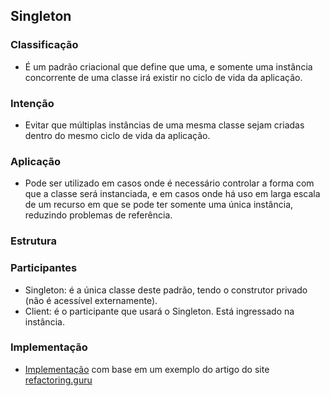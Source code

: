 ## Singleton

### Classificação

- É um padrão criacional que define que uma, e somente uma instância concorrente de uma classe irá existir no ciclo de vida da aplicação. 

### Intenção

- Evitar que múltiplas instâncias de uma mesma classe sejam criadas dentro do mesmo ciclo de vida da aplicação. 

### Aplicação

- Pode ser utilizado em casos onde é necessário controlar a forma com que a classe será instanciada, e em casos onde há uso em larga escala de um recurso em que se pode ter somente uma única instância, reduzindo problemas de referência. 

### Estrutura


### Participantes

- Singleton: é a única classe deste padrão, tendo o construtor privado (não é acessível externamente).
- Client: é o participante que usará o Singleton. Está ingressado na instância.

### Implementação

- [Implementação](https://github.com/diabrantes/ProgramacaoAvancadaCCO/tree/master/Singleton/exemplohttps://github.com/diabrantes/ProgramacaoAvancadaCCO/tree/master/Singleton/exemplohttps://github.com/diabrantes/ProgramacaoAvancadaCCO/tree/master/Singleton/exemplo) com base em um exemplo do artigo do site [refactoring.guru](https://refactoring.guru/pt-br/design-patterns/template-method/java/example)

